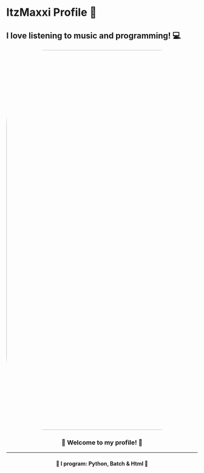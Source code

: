 # ItzMaxxi Profile 💮
## I love listening to music and programming! 💻


<div align="middle" alt="card">
  <img style="border-radius:20%" src="https://cdn.discordapp.com/attachments/967865025698078872/969041555035914250/template_2.png" alt="logo" width="1000px"> 
  <h3> 🍥 Welcome to my profile! 🍥 </h3>
  <hr>
  <h4> 🔮 I program: <b>Python, Batch & Html</b> 🔮</h4>
</div>


